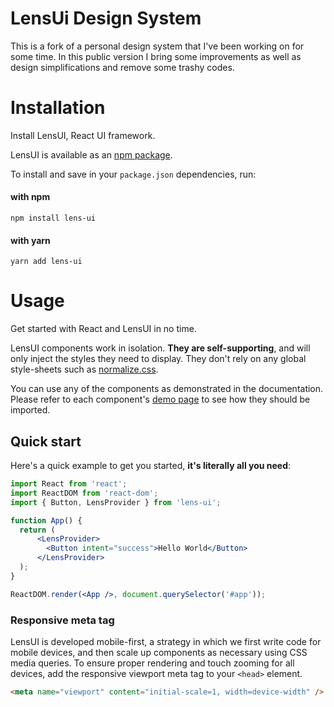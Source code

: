 # LensUi Design System
This is a fork of a personal design system that I've been working on for some time.
In this public version I bring some improvements as well as design simplifications and remove some trashy codes.


# Installation

Install LensUI, React UI framework.

LensUI is available as an [npm package](https://www.npmjs.com/package/lens-ui).

To install and save in your `package.json` dependencies, run:

#### with npm
`npm install lens-ui`

#### with yarn
`yarn add lens-ui`


# Usage

Get started with React and LensUI in no time.

LensUI components work in isolation.
**They are self-supporting**, and will only inject the styles they need to display.
They don't rely on any global style-sheets such as [normalize.css](https://github.com/necolas/normalize.css/).

You can use any of the components as demonstrated in the documentation.
Please refer to each component's [demo page](/components/buttons/) to see how they should be imported.

## Quick start

Here's a quick example to get you started, **it's literally all you need**:

```jsx
import React from 'react';
import ReactDOM from 'react-dom';
import { Button, LensProvider } from 'lens-ui';

function App() {
  return (
      <LensProvider>
        <Button intent="success">Hello World</Button>
      </LensProvider>
  );
}

ReactDOM.render(<App />, document.querySelector('#app'));
```

### Responsive meta tag

LensUI is developed mobile-first, a strategy in which we first write code for mobile devices, and then scale up components as necessary using CSS media queries.
To ensure proper rendering and touch zooming for all devices, add the responsive viewport meta tag to your `<head>` element.

```html
<meta name="viewport" content="initial-scale=1, width=device-width" />
```